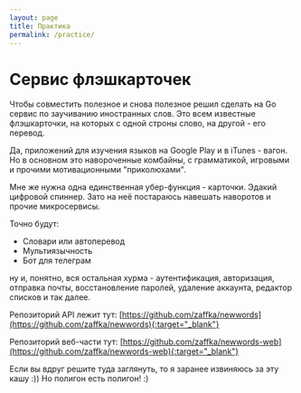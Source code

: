 ```yaml
---
layout: page
title: Практика
permalink: /practice/
---
```

# Сервис флэшкарточек

Чтобы совместить полезное и снова полезное решил сделать на Go сервис по заучиванию иностранных слов. Это всем известные флэшкарточки, на которых с одной строны слово, на другой - его перевод.

Да, приложений для изучения языков на Google Play и в iTunes - вагон. Но в основном это навороченные комбайны, с грамматикой, игровыми и прочими мотивационными "приколюхами".

Мне же нужна одна единственная убер-функция - карточки. Эдакий цифровой спиннер.
Зато на неё постараюсь навешать наворотов и прочие микросервисы.

Точно будут:

* Словари или автоперевод
* Мультиязычность
* Бот для телеграм

ну и, понятно, вся остальная хурма - аутентификация, авторизация, отправка почты, восстановление паролей, удаление аккаунта, редактор списков и так далее.


Репозиторий API лежит тут: [https://github.com/zaffka/newwords](https://github.com/zaffka/newwords){:target="_blank"}

Репозиторий веб-части тут: [https://github.com/zaffka/newwords-web](https://github.com/zaffka/newwords-web){:target="_blank"}

Если вы вдруг решите туда заглянуть, то я заранее извиняюсь за эту кашу :))
Но полигон есть полигон! :)